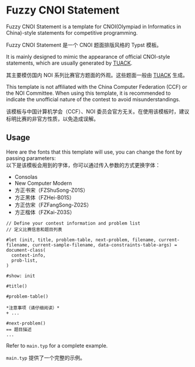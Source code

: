 # Fuzzy CNOI Statement

Fuzzy CNOI Statement is a template for CNOI(Olympiad in Informatics in China)-style statements for competitive programming.

Fuzzy CNOI Statement 是一个 CNOI 题面排版风格的 Typst 模板。

It is mainly designed to mimic the appearance of official CNOI-style statements, which are usually generated by [TUACK](https://gitee.com/mulab/oi_tools).

其主要模仿国内 NOI 系列比赛官方题面的外观。这些题面一般由 [TUACK](https://gitee.com/mulab/oi_tools) 生成。

This template is not affiliated with the China Computer Federation (CCF) or the NOI Committee. When using this template, it is recommended to indicate the unofficial nature of the contest to avoid misunderstandings.

该模板与中国计算机学会（CCF）、NOI 委员会官方无关。在使用该模板时，建议标明比赛的非官方性质，以免造成误解。

## Usage
Here are the fonts that this template will use, you can change the font by passing parameters:\
以下是该模板会用到的字体，你可以通过传入参数的方式更换字体：
- Consolas
- New Computer Modern
- 方正书宋（FZShuSong-Z01S）
- 方正黑体（FZHei-B01S）
- 方正仿宋（FZFangSong-Z02S）
- 方正楷体（FZKai-Z03S）

```typ
// Define your contest information and problem list
// 定义比赛信息和题目列表

#let (init, title, problem-table, next-problem, filename, current-filename, current-sample-filename, data-constraints-table-args) = document-class(
  contest-info,
  prob-list,
)

#show: init

#title()

#problem-table()

*注意事项（请仔细阅读）*
+ ...

#next-problem()
== 题目描述
...
```

Refer to `main.typ` for a complete example.

`main.typ` 提供了一个完整的示例。
